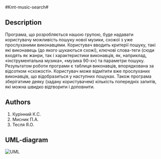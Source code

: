 #Kmt-music-search#

## Description ##

Програма, що розробляється нашою групою, буде надавати користувачу можливість пошуку нової музики, схожої з уже прослуханими виконавцями. Користувач вводить критерії пошуку, такі які виконавець (до якого шукаються схожі), ключові слова-теги (сюди входять як жанри, так і характеристики виконавців, як, наприклад, «інструментальна музика», «музика 90-х») та параметри пошуку. Результатом роботи програми є таблиця виконавців, впорядкована за відсотком «схожості». Користувач може відмітити вже прослуханих виконавців, що відобразиться у наступних пошуках. Також програма зберігатиме деяку (задану користувачем) кількість попередніх запитів, які можна швидко відтворити і доповнити.


## Authors ##
1. Курінний К.С.
2. Мисник П.А.
3. Тесля Я.О.

## UML-diagram ##


![UML](http://cs614931.vk.me/v614931010/8307/tWknb-mLtr8.jpg)
